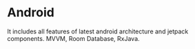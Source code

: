 # Android

It includes all features of latest android architecture and jetpack components.
MVVM, Room Database, RxJava.

